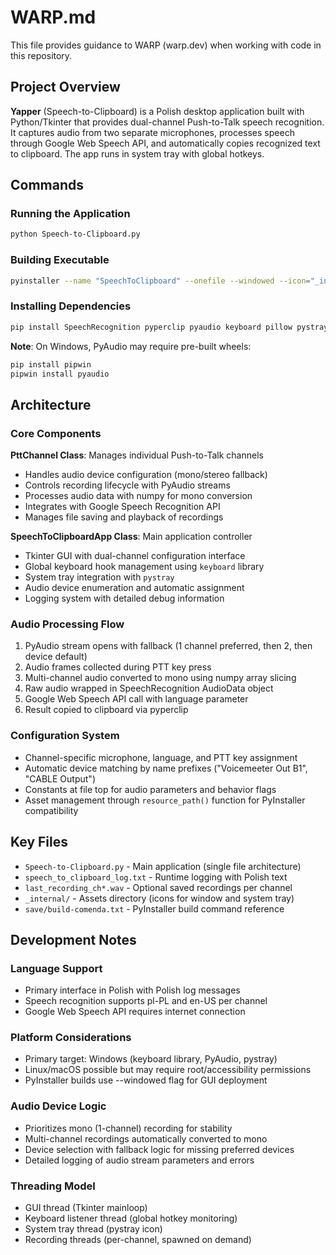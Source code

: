 # WARP.md

This file provides guidance to WARP (warp.dev) when working with code in this repository.

## Project Overview

**Yapper** (Speech-to-Clipboard) is a Polish desktop application built with Python/Tkinter that provides dual-channel Push-to-Talk speech recognition. It captures audio from two separate microphones, processes speech through Google Web Speech API, and automatically copies recognized text to clipboard. The app runs in system tray with global hotkeys.

## Commands

### Running the Application
```bash
python Speech-to-Clipboard.py
```

### Building Executable
```bash
pyinstaller --name "SpeechToClipboard" --onefile --windowed --icon="_internal/wafflin.ico" --add-data "_internal;_internal" Speech-to-Clipboard.py
```

### Installing Dependencies
```bash
pip install SpeechRecognition pyperclip pyaudio keyboard pillow pystray numpy
```

**Note**: On Windows, PyAudio may require pre-built wheels:
```bash
pip install pipwin
pipwin install pyaudio
```

## Architecture

### Core Components

**PttChannel Class**: Manages individual Push-to-Talk channels
- Handles audio device configuration (mono/stereo fallback)
- Controls recording lifecycle with PyAudio streams  
- Processes audio data with numpy for mono conversion
- Integrates with Google Speech Recognition API
- Manages file saving and playback of recordings

**SpeechToClipboardApp Class**: Main application controller
- Tkinter GUI with dual-channel configuration interface
- Global keyboard hook management using `keyboard` library
- System tray integration with `pystray` 
- Audio device enumeration and automatic assignment
- Logging system with detailed debug information

### Audio Processing Flow
1. PyAudio stream opens with fallback (1 channel preferred, then 2, then device default)
2. Audio frames collected during PTT key press
3. Multi-channel audio converted to mono using numpy array slicing
4. Raw audio wrapped in SpeechRecognition AudioData object
5. Google Web Speech API call with language parameter
6. Result copied to clipboard via pyperclip

### Configuration System
- Channel-specific microphone, language, and PTT key assignment
- Automatic device matching by name prefixes ("Voicemeeter Out B1", "CABLE Output")
- Constants at file top for audio parameters and behavior flags
- Asset management through `resource_path()` function for PyInstaller compatibility

## Key Files

- `Speech-to-Clipboard.py` - Main application (single file architecture)
- `speech_to_clipboard_log.txt` - Runtime logging with Polish text
- `last_recording_ch*.wav` - Optional saved recordings per channel
- `_internal/` - Assets directory (icons for window and system tray)
- `save/build-comenda.txt` - PyInstaller build command reference

## Development Notes

### Language Support
- Primary interface in Polish with Polish log messages
- Speech recognition supports pl-PL and en-US per channel
- Google Web Speech API requires internet connection

### Platform Considerations  
- Primary target: Windows (keyboard library, PyAudio, pystray)
- Linux/macOS possible but may require root/accessibility permissions
- PyInstaller builds use --windowed flag for GUI deployment

### Audio Device Logic
- Prioritizes mono (1-channel) recording for stability
- Multi-channel recordings automatically converted to mono
- Device selection with fallback logic for missing preferred devices
- Detailed logging of audio stream parameters and errors

### Threading Model
- GUI thread (Tkinter mainloop)
- Keyboard listener thread (global hotkey monitoring)  
- System tray thread (pystray icon)
- Recording threads (per-channel, spawned on demand)